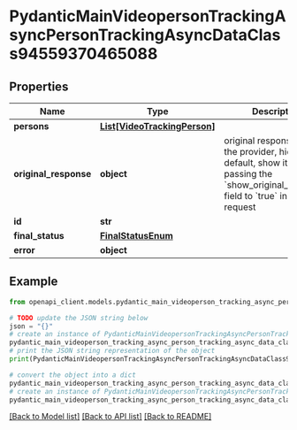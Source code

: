 # PydanticMainVideopersonTrackingAsyncPersonTrackingAsyncDataClass94559370465088


## Properties

Name | Type | Description | Notes
------------ | ------------- | ------------- | -------------
**persons** | [**List[VideoTrackingPerson]**](VideoTrackingPerson.md) |  | [optional] 
**original_response** | **object** | original response sent by the provider, hidden by default, show it by passing the &#x60;show_original_response&#x60; field to &#x60;true&#x60; in your request | [optional] 
**id** | **str** |  | 
**final_status** | [**FinalStatusEnum**](FinalStatusEnum.md) |  | 
**error** | **object** |  | [optional] 

## Example

```python
from openapi_client.models.pydantic_main_videoperson_tracking_async_person_tracking_async_data_class94559370465088 import PydanticMainVideopersonTrackingAsyncPersonTrackingAsyncDataClass94559370465088

# TODO update the JSON string below
json = "{}"
# create an instance of PydanticMainVideopersonTrackingAsyncPersonTrackingAsyncDataClass94559370465088 from a JSON string
pydantic_main_videoperson_tracking_async_person_tracking_async_data_class94559370465088_instance = PydanticMainVideopersonTrackingAsyncPersonTrackingAsyncDataClass94559370465088.from_json(json)
# print the JSON string representation of the object
print(PydanticMainVideopersonTrackingAsyncPersonTrackingAsyncDataClass94559370465088.to_json())

# convert the object into a dict
pydantic_main_videoperson_tracking_async_person_tracking_async_data_class94559370465088_dict = pydantic_main_videoperson_tracking_async_person_tracking_async_data_class94559370465088_instance.to_dict()
# create an instance of PydanticMainVideopersonTrackingAsyncPersonTrackingAsyncDataClass94559370465088 from a dict
pydantic_main_videoperson_tracking_async_person_tracking_async_data_class94559370465088_form_dict = pydantic_main_videoperson_tracking_async_person_tracking_async_data_class94559370465088.from_dict(pydantic_main_videoperson_tracking_async_person_tracking_async_data_class94559370465088_dict)
```
[[Back to Model list]](../README.md#documentation-for-models) [[Back to API list]](../README.md#documentation-for-api-endpoints) [[Back to README]](../README.md)


